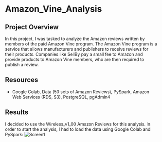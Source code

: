 # Amazon_Vine_Analysis

## Project Overview
In this project, I was tasked to analyze the Amazon reviews written by members of the paid Amazon Vine program. The Amazon Vine program is a service that allows manufacturers and publishers to receive reviews for their products. Companies like SellBy pay a small fee to Amazon and provide products to Amazon Vine members, who are then required to publish a review.

## Resources
- Google Colab, Data (50 sets of Amazon Reviews), PySpark, Amazon Web Services (RDS, S3), PostgreSQL, pgAdmin4

## Results 
I decided to use the Wireless_v1_00 Amazon Reviews for this analysis. In order to start the analysis, I had to load the data using Google Colab and PySpark:
![Screen1](https://user-images.githubusercontent.com/102476861/178607700-f1fdce80-27e3-4bd0-afb9-9c7fbddc4b30.png)


